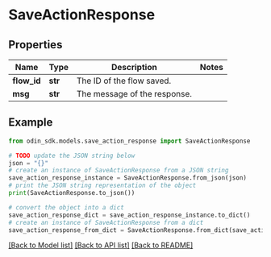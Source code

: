 # SaveActionResponse


## Properties

Name | Type | Description | Notes
------------ | ------------- | ------------- | -------------
**flow_id** | **str** | The ID of the flow saved. | 
**msg** | **str** | The message of the response. | 

## Example

```python
from odin_sdk.models.save_action_response import SaveActionResponse

# TODO update the JSON string below
json = "{}"
# create an instance of SaveActionResponse from a JSON string
save_action_response_instance = SaveActionResponse.from_json(json)
# print the JSON string representation of the object
print(SaveActionResponse.to_json())

# convert the object into a dict
save_action_response_dict = save_action_response_instance.to_dict()
# create an instance of SaveActionResponse from a dict
save_action_response_from_dict = SaveActionResponse.from_dict(save_action_response_dict)
```
[[Back to Model list]](../README.md#documentation-for-models) [[Back to API list]](../README.md#documentation-for-api-endpoints) [[Back to README]](../README.md)


